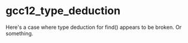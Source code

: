 # gcc12_type_deduction

Here's a case where type deduction for find() appears to be broken.  Or something.
